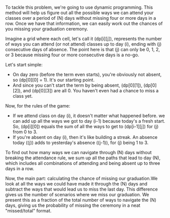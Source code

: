 To tackle this problem, we're going to use dynamic programming. This method will help us figure out all the possible ways we can attend your classes over a period of (N) days without missing four or more days in a row. Once we have that information, we can easily work out the chances of you missing your graduation ceremony.

Imagine a grid where each cell, let's call it (dp[i][j]), represents the number of ways you can attend (or not attend) classes up to day (i), ending with (j) consecutive days of absence. The point here is that (j) can only be 0, 1, 2, or 3 because missing four or more consecutive days is a no-go.

Let's start simple:
- On day zero (before the term even starts), you're obviously not absent, so (dp[0][0] = 1). It's our starting point.
- And since you can't start the term by being absent, (dp[0][1]), (dp[0][2]), and (dp[0][3]) are all 0. You haven't even had a chance to miss a class yet.

Now, for the rules of the game:
- If we attend class on day (i), it doesn't matter what happened before. we can add up all the ways we got to day (i-1) because today's a fresh start. So, (dp[i][0]) equals the sum of all the ways to get to (dp[i-1][j]) for (j) from 0 to 3.
- If you're absent on day (i), then it's like building a streak. An absence today ((j)) adds to yesterday's absence ((j-1)), for (j) being 1 to 3.

To find out how many ways we can navigate through (N) days without breaking the attendance rule, we sum up all the paths that lead to day (N), which includes all combinations of attending and being absent up to three days in a row.

Now, the main part: calculating the chance of missing our graduation.We look at all the ways we could have made it through the (N) days and subtract the ways that would lead us to miss the last day. This difference gives us the number of scenarios where we miss our graduation. We present this as a fraction of the total number of ways to navigate the (N) days, giving us the probability of missing the ceremony in a neat "missed/total" format.

